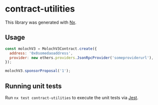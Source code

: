 # contract-utilities

This library was generated with [Nx](https://nx.dev).

## Usage

```js
const molochV3 = MolochV3Contract.create({
  address: '0x0somedaoaddress',
  provider: new ethers.providers.JsonRpcProvider('someproviderurl'),
});

molochV3.sponsorProposal('1');
```

## Running unit tests

Run `nx test contract-utilities` to execute the unit tests via [Jest](https://jestjs.io).
